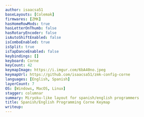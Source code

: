 ```yaml
---
author: isaacsa51
baseLayouts: [Colemak]
firmwares: [ZMK]
hasHomeRowMods: true
hasLetterOnThumb: false
hasRotaryEncoder: false
isAutoShiftEnabled: false
isComboEnabled: true
isSplit: true
isTapDanceEnabled: false
keybindings: []
keyboard: Corne
keyCount: 42
keymapImage: https://i.imgur.com/6bA40no.jpeg
keymapUrl: https://github.com/isaacsa51/zmk-config-corne
languages: [English, Spanish]
layerCount: 7
OS: [Windows, MacOS, Linux]
stagger: columnar
summary: Miryoku-like layout for spanish/english programmers 
title: Spanish/English Programming Corne Keymap
writeup: 
---
```

